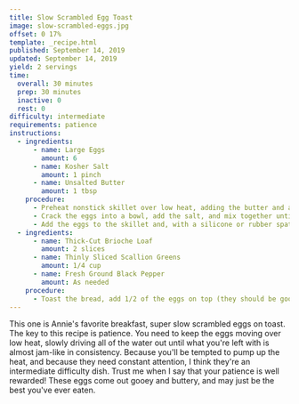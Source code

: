 ```yaml
---
title: Slow Scrambled Egg Toast
image: slow-scrambled-eggs.jpg
offset: 0 17%
template: _recipe.html
published: September 14, 2019
updated: September 14, 2019
yield: 2 servings
time:
  overall: 30 minutes
  prep: 30 minutes
  inactive: 0
  rest: 0
difficulty: intermediate
requirements: patience
instructions:
  - ingredients:
      - name: Large Eggs
        amount: 6
      - name: Kosher Salt
        amount: 1 pinch
      - name: Unsalted Butter
        amount: 1 tbsp
    procedure:
      - Preheat nonstick skillet over low heat, adding the butter and allowing it to melt, but not foam.
      - Crack the eggs into a bowl, add the salt, and mix together until whites and yolks are well combined.
      - Add the eggs to the skillet and, with a silicone or rubber spatula, stir constantly until all of the liquid has evaporated. You'll be left with very small egg curds that glisten and appear gooey. This should take about 20 minutes. You'll know you're close when the eggs no longer slide back when you move them around in the skillet.
  - ingredients:
      - name: Thick-Cut Brioche Loaf
        amount: 2 slices
      - name: Thinly Sliced Scallion Greens
        amount: 1/4 cup
      - name: Fresh Ground Black Pepper
        amount: As needed
    procedure:
      - Toast the bread, add 1/2 of the eggs on top (they should be gooey and stay in placed when added, even spreadable), and top with scallion greens and black pepper, to taste.
---
```


This one is Annie's favorite breakfast, super slow scrambled eggs on toast. The key to this recipe is patience. You need to keep the eggs moving over low heat, slowly driving all of the water out until what you're left with is almost jam-like in consistency. Because you'll be tempted to pump up the heat, and because they need constant attention, I think they're an intermediate difficulty dish. Trust me when I say that your patience is well rewarded! These eggs come out gooey and buttery, and may just be the best you've ever eaten.
